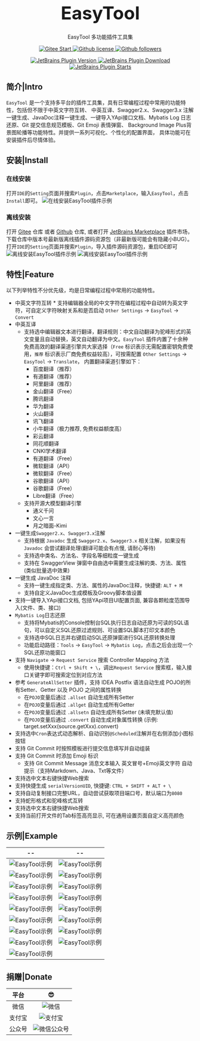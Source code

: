 <div style="text-align: center; font-size: xxx-large; margin-top: 1em; margin-bottom: 0.5em;"> <strong>EasyTool</strong> </div>
<div style="text-align: center;"> EasyTool 多功能插件工具集</div>
<div style="text-align: center;">
    <p>
        <a href="https://gitee.com/milubin/easy-tool-plugin/badge/star.svg" target="_blank">
            <img src="https://gitee.com/milubin/easy-tool-plugin/badge/star.svg" alt="Gitee Start" />
        </a>
        <a href="https://img.shields.io/github/license/java-horse/EasyTool-Plugin" target="_blank">
            <img src="https://img.shields.io/github/license/java-horse/EasyTool-Plugin" alt="Github license" />
        </a>
        <a href="https://img.shields.io/github/followers/java-horse" target="_blank">
            <img src="https://img.shields.io/github/followers/java-horse" alt="Github followers" />
        </a>
    </p>
    <p>
        <a href="https://img.shields.io/jetbrains/plugin/v/21589" target="_blank">
            <img src="https://img.shields.io/jetbrains/plugin/v/21589" alt="JetBrains Plugin Version" />
        </a>
        <a href="https://img.shields.io/jetbrains/plugin/d/21589" target="_blank">
            <img src="https://img.shields.io/jetbrains/plugin/d/21589" alt="JetBrains Plugin Download" />
        </a>
        <a href="https://img.shields.io/jetbrains/plugin/r/stars/21589" target="_blank">
            <img src="https://img.shields.io/jetbrains/plugin/r/stars/21589" alt="JetBrains Plugin Starts" />
        </a>
    </p>
</div>

## 简介|Intro

`EasyTool` 是一个支持多平台的插件工具集，具有日常编程过程中常用的功能特性，包括但不限于中英文字符互转、
中英互译、Swagger2.x、Swagger3.x 注解一键生成、JavaDoc注释一键生成、一键导入YApi接口文档、Mybatis Log 日志还原、Git 提交信息规范模板、Git Emoji 表情弹窗、
Background Image Plus背景图轮播等功能特性。并提供一系列可视化、个性化的配置界面， 具体功能可在安装插件后尽情体验。

## 安装|Install

### 在线安装

打开`IDE`的`Setting`页面并搜索`Plugin`，点击`Marketplace`，输入`EasyTool`，点击`Install`即可。
![在线安装EasyTool插件示例](https://s11.ax1x.com/2024/01/27/pFn7p9J.png)

### 离线安装

打开 [Gitee](https://gitee.com/milubin/easy-tool-plugin) 仓库
或者 [Github](https://github.com/java-horse/EasyTool-Plugin) 仓库,
或者打开 [JetBrains Marketplace](https://plugins.jetbrains.com/plugin/21589-easytool/) 插件市场，
下载仓库中版本号最新版离线插件源码资源包（非最新版可能会有隐藏小BUG）。
打开`IDE`的`Setting`页面并搜索`Plugin`，导入插件源码资源包，重启IDE即可
![离线安装EasyTool插件示例](https://s11.ax1x.com/2024/03/02/pF0WO39.png)
![离线安装EasyTool插件示例](https://s11.ax1x.com/2024/01/27/pFn7Fnx.png)

## 特性|Feature

以下列举特性不分优先级，均是日常编程过程中常用的功能特性。

* 中英文字符互转
    *
  支持编辑器全局的中文字符在编程过程中自动转为英文字符，可自定义字符映射关系和是否启动 `Other Settings` -> `EasyTool` -> `Convert`
* 中英互译
    * 支持选中编辑器文本进行翻译，翻译规则：中文自动翻译为驼峰形式的英文变量且自动替换，英文自动翻译为中文。`EasyTool`
      插件内置了十余种
      免费高效的翻译渠道引擎共大家选择（`Free`
      标识表示无需配置密钥免费使用，`推荐`
      标识表示厂商免费权益较高），可按需配置 `Other Settings` -> `EasyTool` -> `Translate`，
      内置翻译渠道引擎如下：
        * 百度翻译（推荐）
        * 有道翻译（推荐）
        * 阿里翻译（推荐）
        * 金山翻译（Free）
        * 腾讯翻译
        * 华为翻译
        * 火山翻译
        * 讯飞翻译
        * 小牛翻译（极力推荐, 免费权益额度高）
        * 彩云翻译
        * 同花顺翻译
        * CNKI学术翻译
        * 有道翻译（Free）
        * 微软翻译（API）
        * 微软翻译（Free）
        * 谷歌翻译（API）
        * 谷歌翻译（Free）
        * Libre翻译（Free）
    * 支持开源大模型翻译引擎
        * 通义千问
        * 文心一言
        * 月之暗面-Kimi
* 一键生成`Swagger2.x`、`Swagger3.x`注解
    * 支持根据 `Javadoc` 生成 `Swagger2.x`、`Swagger3.x` 相关注解，如果没有 `Javadoc` 会尝试翻译处理(翻译可能会有点慢, 请耐心等待)
    * 支持选中类名、方法名、字段名等细粒度一键生成
    * 支持在 SwaggerView 弹窗中自由选中需要生成注解的类、方法、属性 (类似批量选中效果)
* 一键生成 JavaDoc 注释
    * 支持一键生成指定类、方法、属性的JavaDoc注释，快捷键: `ALT + M`
    * 支持自定义JavaDoc生成模板及Groovy脚本值设置
* 支持一键导入YApi接口文档, 包括YApi项目UI配置页面, 兼容各颗粒度范围导入(文件、类、接口)
* `Mybatis Log`日志还原
    * 支持将Mybatis的Console控制台SQL执行日志自动还原为可读的SQL语句，可以自定义SQL还原过滤规则、可设置SQL脚本打印文本颜色
    * 支持选中SQL日志并右键启动SQL还原弹窗进行SQL还原转换处理
    * 功能启动路径：`Tools` -> `EasyTool` -> `Mybatis Log`，点击之后会出现一个SQL还原功能窗口
* 支持 `Navigate` -> `Request Service` 搜索 Controller Mapping 方法
    * 使用快捷键：`Ctrl + Shift + \`，调出`Request Service` 搜索框，输入接口关键字即可搜索定位到对应方法
* 参考 `GenerateAllSetter` 插件，支持 IDEA Postfix 语法自动生成 POJO的所有Setter、Getter 以及 POJO 之间的属性转换
    * 在`POJO`变量后通过 `.allset` 自动生成所有Setter
    * 在`POJO`变量后通过 `.allget` 自动生成所有Getter
    * 在`POJO`变量后通过 `.allsetn` 自动生成所有Setter (未填充默认值)
    * 在`POJO`变量后通过 `.convert` 自动生成对象属性转换 (示例: target.setXxx(source.getXxx).convert)
* 支持选中`Cron`表达式动态解析、自动识别`@Scheduled`注解并在右侧添加小图标按钮
* 支持 Git Commit 时按照模板进行提交信息填写并自动组装
* 支持 Git Commit 时添加 Emoji 标识
    * 支持 Git Commit Message 消息文本输入 英文冒号+Emoji英文字符 自动提示（支持Markdown、Java、Txt等文件）
* 支持选中文本右键快捷Web搜索
* 支持快捷生成 `serialVersionUID`, 快捷键: `CTRL + SHIFT + ALT + \`
* 支持自动复制接口完整URL，自动尝试获取项目端口号，默认端口为`8080`
* 支持蛇形格式和驼峰格式互转
* 支持选中文本右键快捷Web搜索
* 支持当前打开文件的Tab标签高亮显示, 可在通用设置页面自定义高亮颜色

## 示例|Example

|                                --                                 |                                --                                 |
|:-----------------------------------------------------------------:|:-----------------------------------------------------------------:|
|   ![EasyTool示例](https://s11.ax1x.com/2024/02/01/pFMJRqf.md.png)   |   ![EasyTool示例](https://s11.ax1x.com/2024/02/01/pFMJfZ8.md.png)   |
|   ![EasyTool示例](https://s21.ax1x.com/2024/03/09/pFsvfzj.md.png)   |   ![EasyTool示例](https://s11.ax1x.com/2024/02/01/pFMJgMt.md.png)   |
|   ![EasyTool示例](https://s11.ax1x.com/2024/02/01/pFMJ6xI.md.png)   | ![EasyTool示例](https://s2.loli.net/2024/02/01/GtbruVxFQlL4jzd.png) |
| ![EasyTool示例](https://s2.loli.net/2024/02/01/XO9g2hSnkbwWAqa.png) | ![EasyTool示例](https://s2.loli.net/2024/02/01/wJuaboTyjLrZilY.png) |
| ![EasyTool示例](https://s2.loli.net/2024/02/01/mzQrMeI3VuPnJjS.png) | ![EasyTool示例](https://s2.loli.net/2024/02/01/o9H7siMe5AfjpKh.png) |
| ![EasyTool示例](https://s2.loli.net/2024/02/01/m6fPA9DBwv5Kx21.png) | ![EasyTool示例](https://s2.loli.net/2024/02/01/1mXHVLv9ciBfsEO.png) |
|   ![EasyTool示例](https://s21.ax1x.com/2024/03/09/pFsvWWQ.md.png)   |   ![EasyTool示例](https://s21.ax1x.com/2024/03/09/pFsv4Qs.md.png)   |
|   ![EasyTool示例](https://s21.ax1x.com/2024/03/09/pFsv7wV.md.png)   |   ![EasyTool示例](https://s21.ax1x.com/2024/03/09/pFsvILq.md.png)   |
|   ![EasyTool示例](https://s21.ax1x.com/2024/03/09/pFsvTe0.md.png)   |                                                                   |

## 捐赠|Donate

| 平台  |                          😎                           |
|:---:|:-----------------------------------------------------:|
| 微信  |  ![微信](https://s11.ax1x.com/2024/02/01/pFMJ0aD.png)   |
| 支付宝 |  ![支付宝](https://s11.ax1x.com/2024/02/01/pFMJwVO.png)  |
| 公众号 | ![微信公众号](https://s11.ax1x.com/2024/02/01/pFMJaqK.jpg) |




